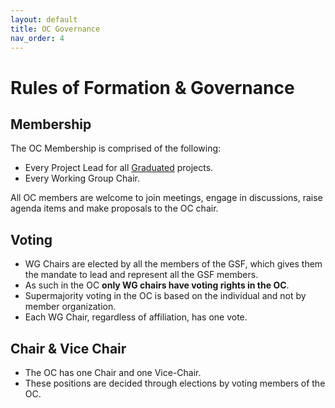 ```yaml
---
layout: default
title: OC Governance
nav_order: 4
---
```

[//]: # (SPDX-License-Identifier: CC-BY-4.0)

# Rules of Formation & Governance

## Membership

The OC Membership is comprised of the following:
- Every Project Lead for all [Graduated](https://github.com/Green-Software-Foundation/toc/blob/main/project-lifecycle.md#graduated) projects.
- Every Working Group Chair.

All OC members are welcome to join meetings, engage in discussions, raise agenda items and make proposals to the OC chair.

## Voting

- WG Chairs are elected by all the members of the GSF, which gives them the mandate to lead and represent all the GSF members.
- As such in the OC **only WG chairs have voting rights in the OC**.
- Supermajority voting in the OC is based on the individual and not by member organization. 
- Each WG Chair, regardless of affiliation, has one vote. 

## Chair & Vice Chair

- The OC has one Chair and one Vice-Chair.
- These positions are decided through elections by voting members of the OC.